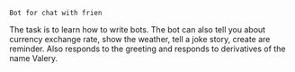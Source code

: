     Bot for chat with frien
The task is to learn how to write bots. 
The bot can also tell you about currency exchange rate, show the weather, tell a joke story, create are reminder.
Also responds to the greeting and responds to derivatives of the name Valery.

 
